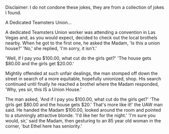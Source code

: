 Disclaimer: I do not condone these jokes, they are from a collection of jokes I found.

A Dedicated Teamsters Union...

A dedicated Teamsters Union worker was attending a  convention in Las Vegas and, as you would expect, decided to check out the local brothels nearby. When he got to the first one, he asked the Madam, 'Is this a union house?' 'No,' she replied, 'I'm sorry, it isn't.'

'Well, if I pay you $100.00, what cut do the girls get?'  'The house gets $80.00 and the girls get $20.00.'

Mightily offended at such unfair dealings, the man stomped off down the street in search of a more equitable, hopefully unionized, shop. His search continued until finally he reached a brothel where the Madam responded, 'Why, yes sir, this IS a Union House.'  
 
The man asked, 'And if I pay you $100.00, what cut do the girls get?'  'The girls get $80.00 and the house gets $20.'  That's more like it!' the UAW man said. He handed the Madam $100.00, looked around the room and pointed to a stunningly attractive blonde.  'I'd like her for the night.'   'I'm sure you would, sir,' said the Madam, then gesturing to an 85 year old woman in the corner, 'but Ethel here has seniority.'

